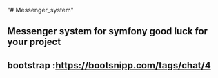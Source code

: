 "# Messenger_system" 
## Messenger system for symfony good luck for your project 
## bootstrap :https://bootsnipp.com/tags/chat/4
